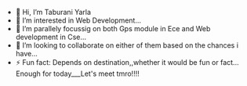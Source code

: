 - 👋 Hi, I’m Taburani Yarla
- 👀 I’m interested in Web Development...
- 🌱 I’m parallely focussig on both Gps module in Ece and Web development in Cse...
- 💞️ I’m looking to collaborate on either of them based on the chances i have...
- ⚡ Fun fact: Depends on destination,,whether it would be fun or fact...
  Enough for today___Let's meet tmro!!!!
<!---
tabuyarla/tabuyarla is a ✨ special ✨ repository because its `README.md` (this file) appears on your GitHub profile.
You can click the Preview link to take a look at your changes.
--->
